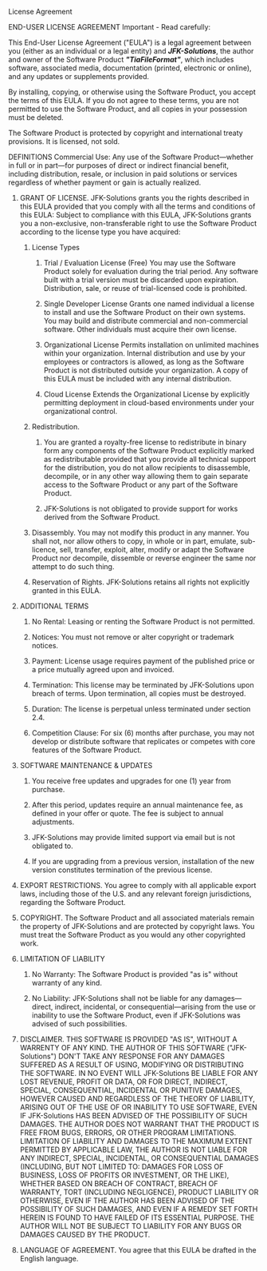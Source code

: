 License Agreement
 
END-USER LICENSE AGREEMENT
Important - Read carefully:
 
This End-User License Agreement ("EULA") is a legal agreement between you (either as an individual or a legal entity) and ***JFK-Solutions***, the author and owner of the Software Product ***"TiaFileFormat"***, which includes software, associated media, documentation (printed, electronic or online), and any updates or supplements provided.

By installing, copying, or otherwise using the Software Product, you accept the terms of this EULA. If you do not agree to these terms, you are not permitted to use the Software Product, and all copies in your possession must be deleted.
 
The Software Product is protected by copyright and international treaty provisions. It is licensed, not sold.
 
DEFINITIONS
Commercial Use: Any use of the Software Product—whether in full or in part—for purposes of direct or indirect financial benefit, including distribution, resale, or inclusion in paid solutions or services regardless of whether payment or gain is actually realized.
 
1. GRANT OF LICENSE. JFK-Solutions grants you the rights described in this EULA provided that you comply with all the terms and conditions of this EULA:
Subject to compliance with this EULA, JFK-Solutions grants you a non-exclusive, non-transferable right to use the Software Product according to the license type you have acquired:
 
	1. License Types
		1. Trial / Evaluation License (Free)
			You may use the Software Product solely for evaluation during the trial period. Any software built with a trial version must be discarded upon expiration. Distribution, sale, or reuse of trial-licensed code is prohibited.

		2. Single Developer License
			Grants one named individual a license to install and use the Software Product on their own systems. You may build and distribute commercial and non-commercial software. Other individuals must acquire their own license.

		3. Organizational License
			Permits installation on unlimited machines within your organization. Internal distribution and use by your employees or contractors is allowed, as long as the Software Product is not distributed outside your organization. A copy of this EULA must be included with any internal distribution.

		4. Cloud License
			Extends the Organizational License by explicitly permitting deployment in cloud-based environments under your organizational control. 
 
	2. Redistribution.
 
		1. You are granted a royalty-free license to redistribute in binary form any components of the Software Product explicitly marked as redistributable provided that you provide all technical support for the distribution, you do not allow recipients to disassemble, decompile, or in any other way allowing them to gain separate access to the Software Product or any part of the Software Product.
 
		2. JFK-Solutions is not obligated to provide support for works derived from the Software Product.
 
	3. Disassembly. You may not modify this product in any manner. You shall not, nor allow others to copy, in whole or in part, emulate, sub-licence, sell, transfer, exploit, alter, modify or adapt the Software Product nor decompile, dissemble or reverse engineer the same nor attempt to do such thing.
 
	4. Reservation of Rights. JFK-Solutions retains all rights not explicitly granted in this EULA.

2. ADDITIONAL TERMS

	1. No Rental: Leasing or renting the Software Product is not permitted.

	2. Notices: You must not remove or alter copyright or trademark notices.

	3. Payment: License usage requires payment of the published price or a price mutually agreed upon and invoiced.

	4. Termination: This license may be terminated by JFK-Solutions upon breach of terms. Upon termination, all copies must be destroyed.

	5. Duration: The license is perpetual unless terminated under section 2.4.

	6. Competition Clause: For six (6) months after purchase, you may not develop or distribute software that replicates or competes with core features of the Software Product.

3. SOFTWARE MAINTENANCE & UPDATES

	1. You receive free updates and upgrades for one (1) year from purchase.

	2. After this period, updates require an annual maintenance fee, as defined in your offer or quote. The fee is subject to annual adjustments.

	3. JFK-Solutions may provide limited support via email but is not obligated to.

	4. If you are upgrading from a previous version, installation of the new version constitutes termination of the previous license.

4. EXPORT RESTRICTIONS. You agree to comply with all applicable export laws, including those of the U.S. and any relevant foreign jurisdictions, regarding the Software Product. 
 
5. COPYRIGHT. The Software Product and all associated materials remain the property of JFK-Solutions and are protected by copyright laws. You must treat the Software Product as you would any other copyrighted work.

6. LIMITATION OF LIABILITY

	1. No Warranty: The Software Product is provided "as is" without warranty of any kind.

	2. No Liability: JFK-Solutions shall not be liable for any damages—direct, indirect, incidental, or consequential—arising from the use or inability to use the Software Product, even if JFK-Solutions was advised of such possibilities.
  
7. DISCLAIMER. THIS SOFTWARE IS PROVIDED "AS IS", WITHOUT A WARRENTY OF ANY KIND. THE AUTHOR OF THIS SOFTWARE ("JFK-Solutions") DON'T TAKE ANY RESPONSE FOR ANY DAMAGES SUFFERED AS A RESULT OF USING, MODIFYING OR DISTRIBUTING THE SOFTWARE. IN NO EVENT WILL JFK-Solutions BE LIABLE FOR ANY LOST REVENUE, PROFIT OR DATA, OR FOR DIRECT, INDIRECT, SPECIAL, CONSEQUENTIAL, INCIDENTAL OR PUNITIVE DAMAGES, HOWEVER CAUSED AND REGARDLESS OF THE THEORY OF LIABILITY, ARISING OUT OF THE USE OF OR INABILITY TO USE SOFTWARE, EVEN IF JFK-Solutions HAS BEEN ADVISED OF THE POSSIBILITY OF SUCH DAMAGES. THE AUTHOR DOES NOT WARRANT THAT THE PRODUCT IS FREE FROM BUGS, ERRORS, OR OTHER PROGRAM LIMITATIONS. LIMITATION OF LIABILITY AND DAMAGES TO THE MAXIMUM EXTENT PERMITTED BY APPLICABLE LAW, THE AUTHOR IS NOT LIABLE FOR ANY INDIRECT, SPECIAL, INCIDENTAL, OR CONSEQUENTIAL DAMAGES (INCLUDING, BUT NOT LIMITED TO: DAMAGES FOR LOSS OF BUSINESS, LOSS OF PROFITS OR INVESTMENT, OR THE LIKE), WHETHER BASED ON BREACH OF CONTRACT, BREACH OF WARRANTY, TORT (INCLUDING NEGLIGENCE), PRODUCT LIABILITY OR OTHERWISE, EVEN IF THE AUTHOR HAS BEEN ADVISED OF THE POSSIBILITY OF SUCH DAMAGES, AND EVEN IF A REMEDY SET FORTH HEREIN IS FOUND TO HAVE FAILED OF ITS ESSENTIAL PURPOSE. THE AUTHOR WILL NOT BE SUBJECT TO LIABILITY FOR ANY BUGS OR DAMAGES CAUSED BY THE PRODUCT.
 
8. LANGUAGE OF AGREEMENT. You agree that this EULA be drafted in the English language.
 
 
